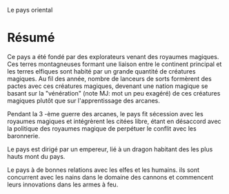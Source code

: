 Le pays oriental

# Résumé

Ce pays a été fondé par des explorateurs venant des royaumes magiques.
Ces terres montagneuses formant une liaison entre le continent principal et les terres elfiques sont habité par un grande quantité de créatures magiques.
Au fil des année, nombre de lanceurs de sorts formèrent des pactes avec ces créatures magiques, devenant une nation magique se basant sur la "vénération" (note MJ: mot un peu exagéré) de ces créatures magiques plutôt que sur l'apprentissage des arcanes.

Pendant la 3 -ème guerre des arcanes, le pays fit sécession avec les royaumes magiques et intégrèrent les citées libre, étant en désaccord avec la politique des royaumes magique de perpétuer le conflit avec les baronnerie.

Le pays est dirigé par un empereur, lié à un dragon habitant des les plus hauts mont du pays.

Le pays à de bonnes relations avec les elfes et les humains. ils sont concurrent avec les nains dans le domaine des cannons et commencent leurs innovations dans les armes à feu.